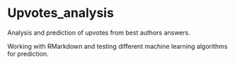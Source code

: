 # Upvotes_analysis
Analysis and prediction of upvotes from best authors answers.

Working with RMarkdown and testing different machine learning algorithms for prediction.